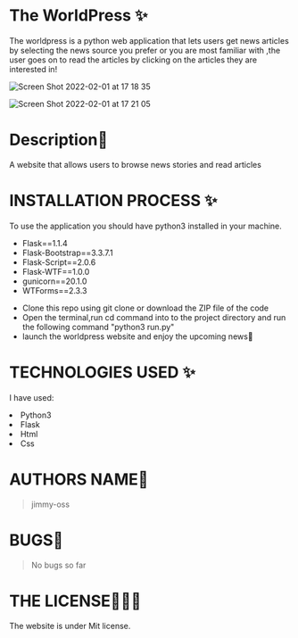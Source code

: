 # The WorldPress ✨

The worldpress is a python web application that lets users get news articles by selecting the news source you prefer or you are most familiar with ,the user goes on to read the articles by clicking on the articles they are interested in!

![Screen Shot 2022-02-01 at 17 18 35](https://user-images.githubusercontent.com/62022158/151985276-252a750b-eb10-4690-9e8b-72cf532ecf4b.png)

![Screen Shot 2022-02-01 at 17 21 05](https://user-images.githubusercontent.com/62022158/151985637-17597b81-2a2e-4b7a-af57-9b369de8e3b4.png)

# Description🌸

A website that allows users to browse news stories and read articles

# INSTALLATION PROCESS ✨

To use the application you should have python3 installed in your machine.

<ul>
<li>Flask==1.1.4</li>
<li> Flask-Bootstrap==3.3.7.1</li>
<li> Flask-Script==2.0.6</li>
<li> Flask-WTF==1.0.0</li>
<li> gunicorn==20.1.0</li>
<li>WTForms==2.3.3</li>
</ul>

<ul>
<li>Clone this repo using git clone or download the ZIP file of the code</li>
<li>Open the terminal,run cd command into to the project directory and run the following command "python3 run.py"</li>
<li>launch the worldpress website and enjoy the upcoming news🤗</li>
</ul>
 
 # TECHNOLOGIES USED ✨
I have used:
   <li>Python3</li>
   <li>Flask</li>
   <li>Html</li>
   <li>Css</li>

# AUTHORS NAME🦁

> jimmy-oss

# BUGS💢

> No bugs so far

# THE LICENSE👨🏾‍⚖️

The website is under Mit license.
